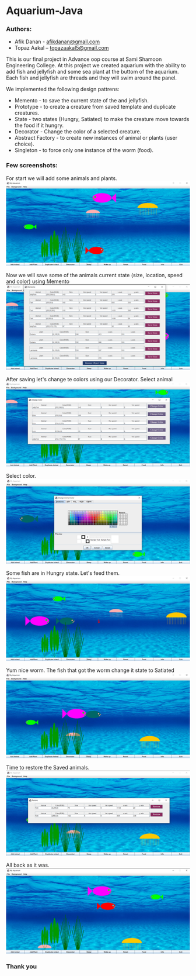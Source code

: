 # Aquarium-Java

### Authors: 

* Afik Danan - afikdanan@gmail.com
* Topaz Aakal – topazaakal5@gmail.com

This is our final project in Advance oop course at Sami Shamoon Engineering College. 
At this project we created aquarium with the ability to add fish and jellyfish and some sea plant at the buttom of the aquarium.
Each fish and jellyfish are threads and they will swim around the panel. 

We implemented the following design pattrens: 

- Memento - to save the current state of the and jellyfish.
- Prototype - to create a creature from saved template and duplicate creatures.
- State - two states (Hungry, Satiated) to make the creature move towards the food if it hungry.
- Decorator - Change the color of a selected creature. 
- Abstract Factory - to create new instances of animal or plants (user choice).
- Singleton - to force only one instance of the worm (food).


### Few screenshots:  
For start we will add some animals and plants.
![animal and plants created](README_Media/Start.png)

Now we will save some of the animals current state (size, location, speed and color) using Memento
![Saving current state](README_Media/Memento.png)

After saving let's change te colors using our Decorator. Select animal
![Change color](README_Media/Decorator.png)

Select color.
![color choose](README_Media/Color_Chooser.png)

Some fish are in Hungry state. Let's feed them.
![Worm on panel](README_Media/Food.png)

Yum nice worm. The fish that got the worm change it state to Satiated
![The hungry fish ate it and the state was change](README_Media/Ate_worm.png)

Time to restore the Saved animals.
![Restore panel](README_Media/Restore.png)

All back as it was.
![Restore panel](README_Media/After_Restore.png)


### Thank you


